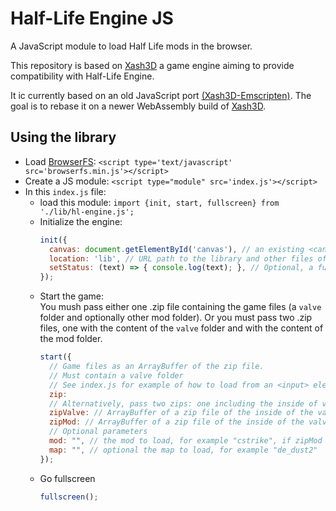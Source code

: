 # Half-Life Engine JS

A JavaScript module to load Half Life mods in the browser.

This repository is based on [Xash3D](https://github.com/FWGS/xash3d-fwgs) a game engine aiming to provide compatibility with Half-Life Engine.

It ic currently based on an old JavaScript port [(Xash3D-Emscripten)](https://github.com/iCrazyBlaze/Xash3D-Emscripten). The goal is to rebase it on a newer WebAssembly build of [Xash3D](https://github.com/FWGS/xash3d-fwgs).

## Using the library

* Load [BrowserFS](https://github.com/jvilk/BrowserFS): `<script type='text/javascript' src='browserfs.min.js'></script>`
* Create a JS module: `<script type="module" src='index.js'></script>`
* In this `index.js` file:
  - load this module: `import {init, start, fullscreen} from './lib/hl-engine.js';`
  - Initialize the engine:
    ```javascript
    init({
      canvas: document.getElementById('canvas'), // an existing <canvas> element where the game will be rendered
      location: 'lib', // URL path to the library and other files of this repo
      setStatus: (text) => { console.log(text); }, // Optional, a function to display status messages
    });
    ```
  - Start the game:  
    You mush pass either one .zip file containing the game files (a `valve` folder and optionally other mod folder).
    Or you must pass two .zip files, one with the content of the `valve` folder and with the content of the mod folder.
    ```javascript
    start({
      // Game files as an ArrayBuffer of the zip file. 
      // Must contain a valve folder
      // See index.js for example of how to load from an <input> element
      zip: 
      // Alternatively, pass two zips: one including the inside of valve folder and one with the inside of the mod folder
      zipValve: // ArrayBuffer of a zip file of the inside of the valve folder.
      zipMod: // ArrayBuffer of a zip file of the inside of the valve folder.
      // Optional parameters
      mod: "", // the mod to load, for example "cstrike", if zipMod is passed, must match the mod name
      map: "", // optional the map to load, for example "de_dust2"
    });
    ```
  - Go fullscreen
    ```javascript
    fullscreen();
    ```